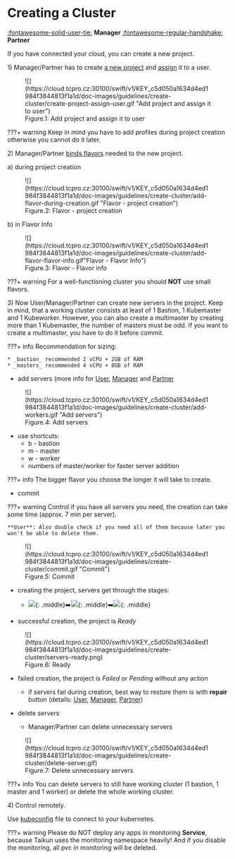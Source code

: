 # **Creating a Cluster**

[:fontawesome-solid-user-tie:](../../manager/projects/creating-a-new-project/) **Manager**
[:fontawesome-regular-handshake:](../../partner/projects/creating-a-new-project/) **Partner**

If you have connected your cloud, you can create a new project.

1\) Manager/Partner has to create [a new project](../../manager/projects/creating-a-new-project) and [assign](../../manager/projects/#assigned-users) it to a user.

<figure markdown>
  ![](https://cloud.tcpro.cz:30100/swift/v1/KEY_c5d050a1634d4ed1984f3844813f1a1d/doc-images/guidelines/create-cluster/create-project-assign-user.gif "Add project and assign it to user")
  <figcaption>Figure.1: Add project and assign it to user</figcaption>
</figure>

???+ warning
    Keep in mind you have to add profiles during project creation otherwise you cannot do it later.


2\) Manager/Partner [binds flavors](../../manager/flavor-info/#bind-to-project) needed to the new project.

a) during project creation

<figure markdown>
  ![](https://cloud.tcpro.cz:30100/swift/v1/KEY_c5d050a1634d4ed1984f3844813f1a1d/doc-images/guidelines/create-cluster/add-flavor-during-creation.gif "Flavor - project creation")
  <figcaption>Figure.2: Flavor - project creation</figcaption>
</figure>

b) in Flavor Info

<figure markdown>
  ![](https://cloud.tcpro.cz:30100/swift/v1/KEY_c5d050a1634d4ed1984f3844813f1a1d/doc-images/guidelines/create-cluster/add-flavor-flavor-info.gif"Flavor - Flavor Info")
  <figcaption>Figure.3: Flavor - Flavor info</figcaption>
</figure>

???+ warning
    For a well-functioning cluster you should **NOT** use small flavors.

3\) Now User/Manager/Partner can create new servers in the project. Keep in mind, that a working cluster consists at least of 1 Bastion, 1 Kubemaster and 1 Kubeworker. However, you can also create a multimaster by creating more than 1 Kubemaster, the number of masters must be odd. If you want to create a multimaster, you have to do it before commit.

???+ info
    Recommendation for sizing:

    * _bastion_ recommended 2 vCPU + 2GB of RAM
    * _masters_ recommended 4 vCPU + 8GB of RAM

* add servers (more info for [User](../../user/projects/project-details-k8s/#add-server), [Manager](../../manager/projects/project-details-k8s/#add-server) and [Partner](../../partner/projects/project-details-k8s/#add-server)

<figure markdown>
  ![](https://cloud.tcpro.cz:30100/swift/v1/KEY_c5d050a1634d4ed1984f3844813f1a1d/doc-images/guidelines/create-cluster/add-workers.gif "Add servers")
  <figcaption>Figure.4: Add servers</figcaption>
</figure>

* use shortcuts:
    * b - bastion
    * m - master
    * w - worker
    * numbers of master/worker for faster server addition

???+ info
    The bigger flavor you choose the longer it will take to create.

* commit

???+ warning
    Control if you have all servers you need, the creation can take some time (approx. 7 min per server).

    **User**: Also double check if you need all of them because later you won't be able to delete them.

<figure markdown>
  ![](https://cloud.tcpro.cz:30100/swift/v1/KEY_c5d050a1634d4ed1984f3844813f1a1d/doc-images/guidelines/create-cluster/commit.gif "Commit")
  <figcaption>Figure.5: Commit</figcaption>
</figure>

* creating the project, servers get through the stages:
    * ![](https://cloud.tcpro.cz:30100/swift/v1/KEY_c5d050a1634d4ed1984f3844813f1a1d/doc-images/guidelines/create-cluster/pending.png){: .middle}:arrow_right:![](https://cloud.tcpro.cz:30100/swift/v1/KEY_c5d050a1634d4ed1984f3844813f1a1d/doc-images/guidelines/create-cluster/updating.png){: .middle}:arrow_right:![](https://cloud.tcpro.cz:30100/swift/v1/KEY_c5d050a1634d4ed1984f3844813f1a1d/doc-images/guidelines/create-cluster/ready.png){: .middle}

* successful creation, the project is *Ready*

<figure markdown>
  ![](https://cloud.tcpro.cz:30100/swift/v1/KEY_c5d050a1634d4ed1984f3844813f1a1d/doc-images/guidelines/create-cluster/servers-ready.png)
  <figcaption>Figure.6: Ready</figcaption>
</figure>

* failed creation, the project is *Failed* or *Pending* without any action
    * if servers fail during creation, best way to restore them is with **repair** button (details: [User](../../user/projects/project-details-k8s/#repair), [Manager](../../manager/projects/project-details-k8s/#repair), [Partner](../../partner/projects/project-details-k8s/#repair))

* delete servers
    * Manager/Partner can delete unnecessary servers

<figure markdown>
  ![](https://cloud.tcpro.cz:30100/swift/v1/KEY_c5d050a1634d4ed1984f3844813f1a1d/doc-images/guidelines/create-cluster/delete-server.gif)
  <figcaption>Figure.7: Delete unnecessary servers</figcaption>
</figure>

???+ info
     You can delete servers to still have working cluster (1 bastion, 1 master and 1 worker) or delete the whole working cluster.


4\) Control remotely.

Use [kubeconfig](../backup-monitoring-lock-reboot/#kubeconfigs) file to connect to your kubernetes.


???+ warning
    Please do NOT deploy any apps in monitoring **Service**, because Taikun uses the monitoring namespace heavily! And if you disable the monitoring, all pvc in monitoring will be deleted.
